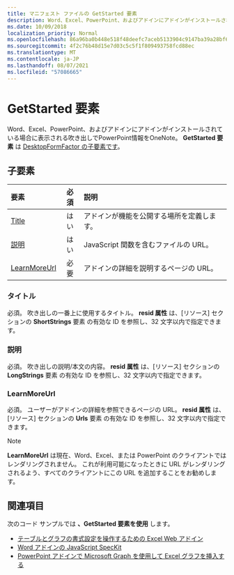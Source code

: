 ```yaml
---
title: マニフェスト ファイルの GetStarted 要素
description: Word、Excel、PowerPoint、およびアドインにアドインがインストールされている場合に表示される吹き出しでPowerPoint情報をOneNote。
ms.date: 10/09/2018
localization_priority: Normal
ms.openlocfilehash: 86a96ba0b448e518f48deefc7aceb5133904c9147ba39a28bf646d922c449af7
ms.sourcegitcommit: 4f2c76b48d15e7d03c5c5f1f809493758fcd88ec
ms.translationtype: MT
ms.contentlocale: ja-JP
ms.lasthandoff: 08/07/2021
ms.locfileid: "57086665"
---
```

# <a name="getstarted-element"></a>GetStarted 要素

Word、Excel、PowerPoint、およびアドインにアドインがインストールされている場合に表示される吹き出しでPowerPoint情報をOneNote。 **GetStarted 要素** は [DesktopFormFactor の子要素です](desktopformfactor.md)。

## <a name="child-elements"></a>子要素

| 要素                       | 必須 | 説明                                        |
|:------------------------------|:--------:|:---------------------------------------------------|
| [Title](#title)               | はい      | アドインが機能を公開する場所を定義します。     |
| [説明](#description)   | はい      | JavaScript 関数を含むファイルの URL。|
| [LearnMoreUrl](#learnmoreurl) | 必要       | アドインの詳細を説明するページの URL。   |

### <a name="title"></a>タイトル 

必須。 吹き出しの一番上に使用するタイトル。 **resid 属性** は、[リソース] セクションの **ShortStrings** 要素 [](resources.md)の有効な ID を参照し、32 文字以内で指定できます。

### <a name="description"></a>説明

必須。 吹き出しの説明/本文の内容。 **resid 属性** は、[リソース] セクションの **LongStrings** 要素 [](resources.md)の有効な ID を参照し、32 文字以内で指定できます。

### <a name="learnmoreurl"></a>LearnMoreUrl

必須。 ユーザーがアドインの詳細を参照できるページの URL。 **resid 属性** は、[リソース] セクションの **Urls** 要素 [](resources.md)の有効な ID を参照し、32 文字以内で指定できます。

> [!NOTE]
> **LearnMoreUrl** は現在、Word、Excel、または PowerPoint のクライアントではレンダリングされません。 これが利用可能になったときに URL がレンダリングされるよう、すべてのクライアントにこの URL を追加することをお勧めします。 

## <a name="see-also"></a>関連項目

次のコード サンプルでは **、GetStarted 要素を使用** します。

* [テーブルとグラフの書式設定を操作するための Excel Web アドイン](https://github.com/OfficeDev/Excel-Add-in-JavaScript-SalesTracker)
* [Word アドインの JavaScript SpecKit](https://github.com/OfficeDev/Word-Add-in-JS-SpecKit)
* [PowerPoint アドインで Microsoft Graph を使用して Excel グラフを挿入する](https://github.com/OfficeDev/PowerPoint-Add-in-Microsoft-Graph-ASPNET-InsertChart)
